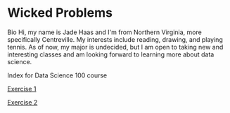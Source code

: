 # Wicked Problems

Bio
Hi, my name is Jade Haas and I'm from Northern Virginia, more specifically Centreville. My interests include reading, drawing, and playing tennis. As of now, my major is undecided, but I am open to taking new and interesting classes and am looking forward to learning more about data science. 

Index for Data Science 100 course 

[Exercise 1](practice1.md)

[Exercise 2](practice2.md)

